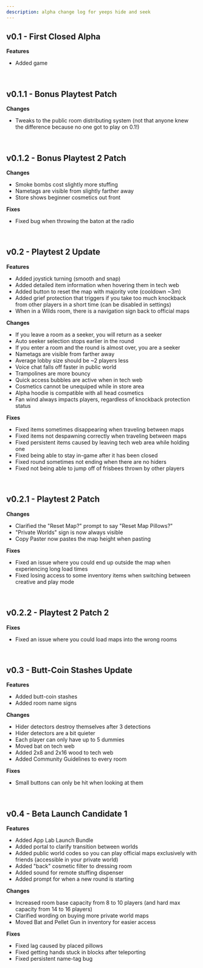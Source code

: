 ```yaml
---
description: alpha change log for yeeps hide and seek
---
```


## v0.1 - First Closed Alpha
**Features**

- Added game
<br/>

## v0.1.1 - Bonus Playtest Patch
**Changes**

- Tweaks to the public room distributing system (not that anyone knew the difference because no one got to play on 0.1!)
<br/>

## v0.1.2 - Bonus Playtest 2 Patch
**Changes**

- Smoke bombs cost slightly more stuffing
- Nametags are visible from slightly farther away
- Store shows beginner cosmetics out front

**Fixes**

- Fixed bug when throwing the baton at the radio
<br/>

## v0.2 - Playtest 2 Update
**Features**

- Added joystick turning (smooth and snap)
- Added detailed item information when hovering them in tech web
- Added button to reset the map with majority vote (cooldown ~3m)
- Added grief protection that triggers if you take too much knockback from other players in a short time (can be disabled in settings)
- When in a Wilds room, there is a navigation sign back to official maps

**Changes**

- If you leave a room as a seeker, you will return as a seeker
- Auto seeker selection stops earlier in the round
- If you enter a room and the round is almost over, you are a seeker
- Nametags are visible from farther away
- Average lobby size should be ~2 players less
- Voice chat falls off faster in public world
- Trampolines are more bouncy
- Quick access bubbles are active when in tech web
- Cosmetics cannot be unequiped while in store area
- Alpha hoodie is compatible with all head cosmetics
- Fan wind always impacts players, regardless of knockback protection status

**Fixes**

- Fixed items sometimes disappearing when traveling between maps
- Fixed items not despawning correctly when traveling between maps
- Fixed persistent items caused by leaving tech web area while holding one
- Fixed being able to stay in-game after it has been closed
- Fixed round sometimes not ending when there are no hiders
- Fixed not being able to jump off of frisbees thrown by other players
<br/>

## v0.2.1 - Playtest 2 Patch

**Changes**

- Clarified the "Reset Map?" prompt to say "Reset Map Pillows?"
- "Private Worlds" sign is now always visible
- Copy Paster now pastes the map height when pasting

**Fixes**

- Fixed an issue where you could end up outside the map when experiencing long load times
- Fixed losing access to some inventory items when switching between creative and play mode
<br/>

## v0.2.2 - Playtest 2 Patch 2
**Fixes**

- Fixed an issue where you could load maps into the wrong rooms
<br/>

## v0.3 - Butt-Coin Stashes Update
**Features**

- Added butt-coin stashes
- Added room name signs

**Changes**

- Hider detectors destroy themselves after 3 detections
- Hider detectors are a bit quieter
- Each player can only have up to 5 dummies
- Moved bat on tech web
- Added 2x8 and 2x16 wood to tech web
- Added Community Guidelines to every room

**Fixes**

- Small buttons can only be hit when looking at them
<br/>

## v0.4 - Beta Launch Candidate 1
**Features**

- Added App Lab Launch Bundle
- Added portal to clarify transition between worlds
- Added public world codes so you can play official maps exclusively with friends (accessible in your private world)
- Added "back" cosmetic filter to dressing room
- Added sound for remote stuffing dispenser
- Added prompt for when a new round is starting

**Changes**

- Increased room base capacity from 8 to 10 players (and hard max capacity from 14 to 16 players)
- Clarified wording on buying more private world maps
- Moved Bat and Pellet Gun in inventory for easier access

**Fixes**

- Fixed lag caused by placed pillows
- Fixed getting hands stuck in blocks after teleporting
- Fixed persistent name-tag bug